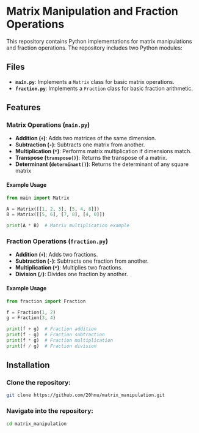 # Matrix Manipulation and Fraction Operations

This repository contains Python implementations for matrix manipulations and fraction operations. The repository includes two Python modules:

## Files
- **`main.py`**: Implements a `Matrix` class for basic matrix operations.
- **`fraction.py`**: Implements a `Fraction` class for basic fraction arithmetic.

## Features

### Matrix Operations (`main.py`)
- **Addition (`+`)**: Adds two matrices of the same dimension.
- **Subtraction (`-`)**: Subtracts one matrix from another.
- **Multiplication (`*`)**: Performs matrix multiplication if dimensions match.
- **Transpose (`transpose()`)**: Returns the transpose of a matrix.
- **Determinant (`determinant()`)**: Returns the determinant of any square matrix

#### Example Usage
```python
from main import Matrix

A = Matrix([[1, 2, 3], [5, 4, 8]])
B = Matrix([[5, 6], [7, 8], [4, 0]])

print(A * B)  # Matrix multiplication example
```

### Fraction Operations (`fraction.py`)
- **Addition (`+`)**: Adds two fractions.
- **Subtraction (`-`)**: Subtracts one fraction from another.
- **Multiplication (`*`)**: Multiplies two fractions.
- **Division (`/`)**: Divides one fraction by another.

#### Example Usage
```python
from fraction import Fraction

f = Fraction(1, 2)
g = Fraction(3, 4)

print(f + g)  # Fraction addition
print(f - g)  # Fraction subtraction
print(f * g)  # Fraction multiplication
print(f / g)  # Fraction division
```

## Installation
### Clone the repository:
```bash
git clone https://github.com/20hnu/matrix_manipulation.git
```
### Navigate into the repository:
```bash
cd matrix_manipulation
```


